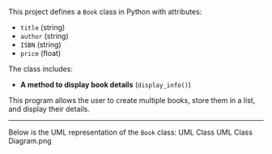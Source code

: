 This project defines a `Book` class in Python with attributes:
- `title` (string)
- `author` (string)
- `ISBN` (string)
- `price` (float)

The class includes:
- **A method to display book details** (`display_info()`)

This program allows the user to create multiple books, store them in a list, and display their details.

---
Below is the UML representation of the `Book` class:
UML Class UML Class Diagram.png
